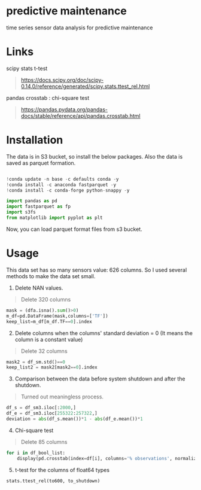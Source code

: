 # predictive maintenance
time series sensor data analysis for predictive maintenance

# Links
scipy stats t-test
> https://docs.scipy.org/doc/scipy-0.14.0/reference/generated/scipy.stats.ttest_rel.html

pandas crosstab : chi-square test
> https://pandas.pydata.org/pandas-docs/stable/reference/api/pandas.crosstab.html

# Installation
The data is in S3 bucket, so install the below packages.
Also the data is saved as parquet formation.
```python

!conda update -n base -c defaults conda -y
!conda install -c anaconda fastparquet -y
!conda install -c conda-forge python-snappy -y
```
```python
import pandas as pd
import fastparquet as fp
import s3fs
from matplotlib import pyplot as plt
```
Now, you can load parquet format files from s3 bucket.

# Usage
This data set has so many sensors value: 626 columns. 
So I used several methods to make the data set small. 
1. Delete NAN values.
> Delete 320 columns
```python
mask = (dfa.isna().sum()>0)
m_df=pd.DataFrame(mask,columns=['TF'])
keep_list=m_df[m_df.TF==0].index
```

2. Delete columns when the columns' standard deviation = 0 (It means the column is a constant value)
> Delete 32 columns
```python
mask2 = df_sm.std()==0
keep_list2 = mask2[mask2==0].index
```

3. Comparison between the data before system shutdown and after the shutdown.
> Turned out meaningless process.
```python
df_s = df_sm3.iloc[:2000,]
df_e = df_sm3.iloc[255322:257322,]
deviation = abs(df_s.mean())*1 - abs(df_e.mean())*1
```

4. Chi-square test
> Delete 85 columns
```python
for i in df_bool_list:
    display(pd.crosstab(index=df[i], columns='% observations', normalize='columns'))
```

5. t-test for the columns of float64 types
```python
stats.ttest_rel(to600, to_shutdown)
```


